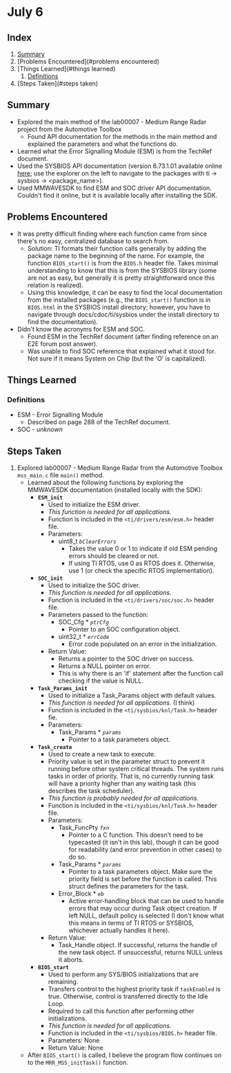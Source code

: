 # July 6
## Index
1. [Summary](#summary)
1. [Problems Encountered](#problems encountered)
1. [Things Learned](#things learned)
	1. [Definitions](#definitions)
1. [Steps Taken](#steps taken)

## Summary
* Explored the main method of the lab00007 - Medium Range Radar project from the Automotive Toolbox
	* Found API documentation for the methods in the main method and explained the parameters and what the functions do.
* Learned what the Error Signalling Module (ESM) is from the TechRef document.
* Used the SYSBIOS API documentation (version 6.73.1.01 available online [here](https://software-dl.ti.com/dsps/dsps_public_sw/sdo_sb/targetcontent/sysbios/6_73_01_01/exports/bios_6_73_01_01/docs/cdoc/index.html); use the explorer on the left to navigate to the packages with ti -> sysbios -> <package_name>).
* Used MMWAVESDK to find ESM and SOC driver API documentation. Couldn't find it online, but it is available locally after installing the SDK.

## Problems Encountered
* It was pretty difficult finding where each function came from since there's no easy, centralized database to search from.
	* Solution: TI formats their function calls generally by adding the package name to the beginning of the name. For example, the function `BIOS_start()` is from the `BIOS.h` header file. Takes minimal understanding to know that this is from the SYSBIOS library (some are not as easy, but generally it is pretty straightforward once this relation is realized). 
	* Using this knowledge, it can be easy to find the local documentation from the installed packages (e.g., the `BIOS_start()` function is in `BIOS.html` in the SYSBIOS install directory; however, you have to navigate through docs/cdoc/ti/sysbios under the install directory to find the documentation).
* Didn't know the acronyms for ESM and SOC.
	* Found ESM in the TechRef document (after finding reference on an E2E forum post answer).
	* Was unable to find SOC reference that explained what it stood for. Not sure if it means System on Chip (but the 'O' is capitalized).

## Things Learned
### Definitions
* ESM - Error Signalling Module
	* Described on page 288 of the TechRef document.
* SOC - *unknown*

## Steps Taken
1. Explored lab00007 - Medium Range Radar from the Automotive Toolbox `mss_main.c` file `main()` method.
	* Learned about the following functions by exploring the MMWAVESDK documentation (installed locally with the SDK):
		* **`ESM_init`**
			* Used to initialize the ESM driver.
			* *This function is needed for all applications.*
			* Function is included in the `<ti/drivers/esm/esm.h>` header file.
			* Parameters:
				* uint8_t *`bClearErrors`*
					* Takes the value 0 or 1 to indicate if old ESM pending errors should be cleared or not.
					* If using TI RTOS, use 0 as RTOS does it. Otherwise, use 1 (or check the specific RTOS implementation).
		* **`SOC_init`**
			* Used to initialize the SOC driver.
			* *This function is needed for all applications.*
			* Function is included in the `<ti/drivers/soc/soc.h>` header file.
			* Parameters passed to the function:
				* SOC_Cfg \* *`ptrCfg`*
					* Pointer to an SOC configuration object.
				* uint32_t \* *`errCode`*
					* Error code populated on an error in the initialization.
			* Return Value:
				* Returns a pointer to the SOC driver on success.
				* Returns a NULL pointer on error.
				* This is why there is an 'if' statement after the function call checking if the value is NULL.
		* **`Task_Params_init`**
			* Used to initialize a Task_Params object with default values.
			* *This function is needed for all applications.* (I think)
			* Function is included in the `<ti/sysbios/knl/Task.h>` header fie.
			* Parameters:
				* Task_Params \* *`params`*
					* Pointer to a task parameters object.
		* **`Task_create`**
			* Used to create a new task to execute. 
			* Priority value is set in the parameter struct to prevent it running before other system critical threads. The system runs tasks in order of priority. That is, no currently running task will have a priority higher than any waiting task (this describes the task scheduler).
			* *This function is probably needed for all applications.*
			* Function is included in the `<ti/sysbios/knl/Task.h>` header file.
			* Parameters:
				* Task_FuncPty *`fxn`*
					* Pointer to a C function. This doesn't need to be typecasted (it isn't in this lab), though it can be good for readability (and error prevention in other cases) to do so.
				* Task_Params \* *`params`*
					* Pointer to a task parameters object. Make sure the priority field is set before the function is called. This struct defines the parameters for the task.
				* Error_Block \* *`eb`*
					* Active error-handling block that can be used to handle errors that may occur during Task object creation. If left NULL, default policy is selected (I don't know what this means in terms of TI RTOS or SYSBIOS, whichever actually handles it here).
			* Return Value:
				* Task_Handle object. If successful, returns the handle of the new task object. If unsuccessful, returns NULL unless it aborts.
		* **`BIOS_start`**
			* Used to perform any SYS/BIOS initializations that are remaining.
			* Transfers control to the highest priority task if `taskEnabled` is true. Otherwise, control is transferred directly to the Idle Loop.
			* Required to call this function after performing other initializations.
			* *This function is needed for all applications.*
			* Function is included in the `<ti/sysbios/BIOS.h>` header file.
			* Parameters: None
			* Return Value: None
	* After `BIOS_start()` is called, I believe the program flow continues on to the `MRR_MSS_initTask()` function.